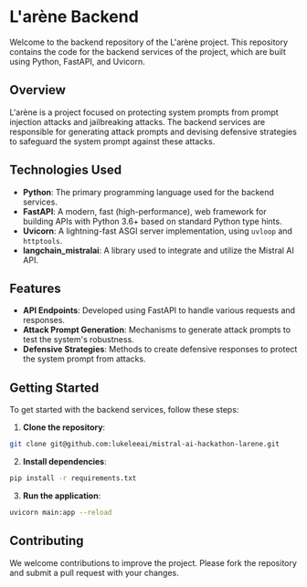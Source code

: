 # L'arène Backend

Welcome to the backend repository of the L'arène project. This repository contains the code for the backend services of the project, which are built using Python, FastAPI, and Uvicorn.

## Overview

L'arène is a project focused on protecting system prompts from prompt injection attacks and jailbreaking attacks. The backend services are responsible for generating attack prompts and devising defensive strategies to safeguard the system prompt against these attacks.

## Technologies Used

- **Python**: The primary programming language used for the backend services.
- **FastAPI**: A modern, fast (high-performance), web framework for building APIs with Python 3.6+ based on standard Python type hints.
- **Uvicorn**: A lightning-fast ASGI server implementation, using `uvloop` and `httptools`.
- **langchain_mistralai**: A library used to integrate and utilize the Mistral AI API.

## Features

- **API Endpoints**: Developed using FastAPI to handle various requests and responses.
- **Attack Prompt Generation**: Mechanisms to generate attack prompts to test the system's robustness.
- **Defensive Strategies**: Methods to create defensive responses to protect the system prompt from attacks.

## Getting Started

To get started with the backend services, follow these steps:

1. **Clone the repository**:
  ```bash
  git clone git@github.com:lukeleeai/mistral-ai-hackathon-larene.git
  ```

2. **Install dependencies**:
  ```bash
  pip install -r requirements.txt
  ```

3. **Run the application**:
  ```bash
  uvicorn main:app --reload
  ```

## Contributing

We welcome contributions to improve the project. Please fork the repository and submit a pull request with your changes.

